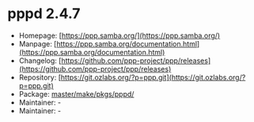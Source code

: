 # pppd 2.4.7
 - Homepage: [https://ppp.samba.org/](https://ppp.samba.org/)
 - Manpage: [https://ppp.samba.org/documentation.html](https://ppp.samba.org/documentation.html)
 - Changelog: [https://github.com/ppp-project/ppp/releases](https://github.com/ppp-project/ppp/releases)
 - Repository: [https://git.ozlabs.org/?p=ppp.git](https://git.ozlabs.org/?p=ppp.git)
 - Package: [master/make/pkgs/pppd/](https://github.com/Freetz-NG/freetz-ng/tree/master/make/pkgs/pppd/)
 - Maintainer: -
 - Maintainer: -

